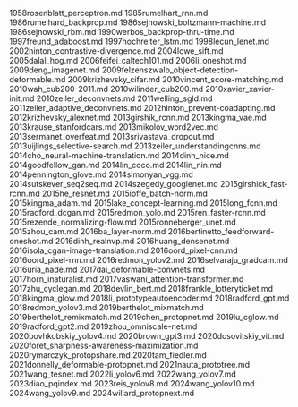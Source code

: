 1958rosenblatt_perceptron.md
1985rumelhart_rnn.md
1986rumelhard_backprop.md
1986sejnowski_boltzmann-machine.md
1986sejnowski_rbm.md
1990werbos_backprop-thru-time.md
1997freund_adaboost.md
1997hochreiter_lstm.md
1998lecun_lenet.md
2002hinton_contrastive-divergence.md
2004lowe_sift.md
2005dalal_hog.md
2006feifei_caltech101.md
2006li_oneshot.md
2009deng_imagenet.md
2009felzenszwalb_object-detection-deformable.md
2009krizhevsky_cifar.md
2010vincent_score-matching.md
2010wah_cub200-2011.md
2010wilinder_cub200.md
2010xavier_xavier-init.md
2010zeiler_deconvnets.md
2011welling_sgld.md
2011zeiler_adaptive_deconvnets.md
2012hinton_prevent-coadapting.md
2012krizhevsky_alexnet.md
2013girshik_rcnn.md
2013kingma_vae.md
2013krause_stanfordcars.md
2013mikolov_word2vec.md
2013sermanet_overfeat.md
2013srivastava_dropout.md
2013uijlings_selective-search.md
2013zeiler_understandingcnns.md
2014cho_neural-machine-translation.md
2014dinh_nice.md
2014goodfellow_gan.md
2014lin_coco.md
2014lin_nin.md
2014pennington_glove.md
2014simonyan_vgg.md
2014sutskever_seq2seq.md
2014szegedy_googlenet.md
2015girshick_fast-rcnn.md
2015he_resnet.md
2015ioffe_batch-norm.md
2015kingma_adam.md
2015lake_concept-learning.md
2015long_fcnn.md
2015radford_dcgan.md
2015redmon_yolo.md
2015ren_faster-rcnn.md
2015rezende_normalizing-flow.md
2015ronneberger_unet.md
2015zhou_cam.md
2016ba_layer-norm.md
2016bertinetto_feedforward-oneshot.md
2016dinh_realnvp.md
2016huang_densenet.md
2016isola_cgan-image-translation.md
2016oord_pixel-cnn.md
2016oord_pixel-rnn.md
2016redmon_yolov2.md
2016selvaraju_gradcam.md
2016uria_nade.md
2017dai_deformable-convnets.md
2017horn_inaturalist.md
2017vaswani_attention-transformer.md
2017zhu_cyclegan.md
2018devlin_bert.md
2018frankle_lotteryticket.md
2018kingma_glow.md
2018li_prototypeautoencoder.md
2018radford_gpt.md
2018redmon_yolov3.md
2019berthelot_mixmatch.md
2019berthelot_remixmatch.md
2019chen_protopnet.md
2019lu_cglow.md
2019radford_gpt2.md
2019zhou_omniscale-net.md
2020bovhkobskiy_yolov4.md
2020brown_gpt3.md
2020dosovitskiy_vit.md
2020foret_sharpness-awareness-maximization.md
2020rymarczyk_protopshare.md
2020tam_fiedler.md
2021donnelly_deformable-protopnet.md
2021nauta_prototree.md
2021wang_tesnet.md
2022li_yolov6.md
2022wang_yolov7.md
2023diao_pqindex.md
2023reis_yolov8.md
2024wang_yolov10.md
2024wang_yolov9.md
2024willard_protopnext.md
